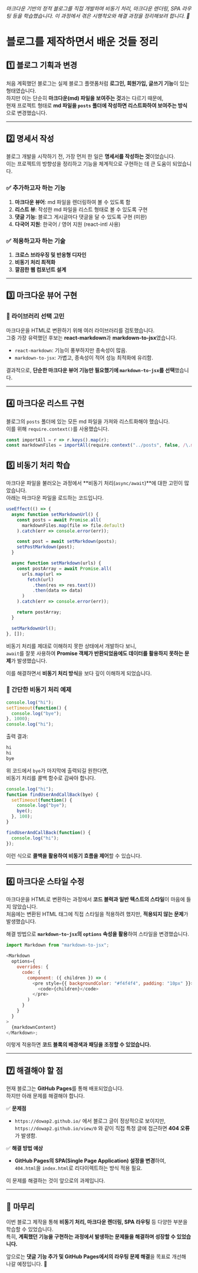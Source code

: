###### 마크다운 기반의 정적 블로그를 직접 개발하며 비동기 처리, 마크다운 렌더링, SPA 라우팅 등을 학습했습니다. 이 과정에서 겪은 시행착오와 해결 과정을 정리해보려 합니다. 🚀

# 블로그를 제작하면서 배운 것들 정리

## 1️⃣ 블로그 기획과 변경

처음 계획했던 블로그는 실제 블로그 플랫폼처럼 **로그인, 회원가입, 글쓰기 기능**이 있는 형태였습니다.  
하지만 이는 단순히 **마크다운(md) 파일을 보여주는 것**과는 다르기 때문에,  
현재 프로젝트 형태로 **md 파일을 `posts` 폴더에 작성하면 리스트화하여 보여주는 방식**으로 변경했습니다.

---

## 2️⃣ 명세서 작성

블로그 개발을 시작하기 전, 가장 먼저 한 일은 **명세서를 작성하는 것**이었습니다.  
이는 프로젝트의 방향성을 정리하고 기능을 체계적으로 구현하는 데 큰 도움이 되었습니다.

### ✅ 추가하고자 하는 기능

1. **마크다운 뷰어**: md 파일을 렌더링하여 볼 수 있도록 함
2. **리스트 뷰**: 작성한 md 파일을 리스트 형태로 볼 수 있도록 구현
3. **댓글 기능**: 블로그 게시글마다 댓글을 달 수 있도록 구현 (미완)
4. **다국어 지원**: 한국어 / 영어 지원 (react-intl 사용)

### ✅ 적용하고자 하는 기술

1. **크로스 브라우징 및 반응형 디자인**
2. **비동기 처리 최적화**
3. **깔끔한 웹 컴포넌트 설계**

---

## 3️⃣ 마크다운 뷰어 구현

### 🔹 라이브러리 선택 고민

마크다운을 HTML로 변환하기 위해 여러 라이브러리를 검토했습니다.  
그중 가장 유력했던 후보는 **react-markdown**과 **markdown-to-jsx**였습니다.

- `react-markdown`: 기능이 풍부하지만 종속성이 많음.
- `markdown-to-jsx`: 가볍고, 종속성이 적어 성능 최적화에 유리함.

결과적으로, **단순한 마크다운 뷰어 기능만 필요했기에 `markdown-to-jsx`를 선택**했습니다.

---

## 4️⃣ 마크다운 리스트 구현

블로그의 `posts` 폴더에 있는 모든 md 파일을 가져와 리스트화해야 했습니다.  
이를 위해 `require.context()`를 사용했습니다.

```js
const importAll = r => r.keys().map(r);
const markdownFiles = importAll(require.context("../posts", false, /\.md$/));
```

## 5️⃣ 비동기 처리 학습

마크다운 파일을 불러오는 과정에서 **비동기 처리(`async/await`)**에 대한 고민이 많았습니다.  
아래는 마크다운 파일을 로드하는 코드입니다.

```js
useEffect(() => {
  async function setMarkdownUrl() {
    const posts = await Promise.all(
      markdownFiles.map(file => file.default)
    ).catch(err => console.error(err));

    const post = await setMarkdown(posts);
    setPostMarkdown(post);
  }

  async function setMarkdown(urls) {
    const postArray = await Promise.all(
      urls.map(url =>
        fetch(url)
          .then(res => res.text())
          .then(data => data)
      )
    ).catch(err => console.error(err));

    return postArray;
  }

  setMarkdownUrl();
}, []);
```

비동기 처리를 제대로 이해하지 못한 상태에서 개발하다 보니,  
`await`를 잘못 사용하여 **Promise 객체가 반환되었음에도 데이터를 활용하지 못하는 문제**가 발생했습니다.

이를 해결하면서 **비동기 처리 방식**을 보다 깊이 이해하게 되었습니다.

### 🔹 간단한 비동기 처리 예제

```js
console.log("hi");
setTimeout(function() {
  console.log("bye");
}, 1000);
console.log("hi");
```

출력 결과:

```bash
hi
hi
bye
```

위 코드에서 `bye`가 마지막에 출력되길 원한다면,  
비동기 처리를 콜백 함수로 감싸야 합니다.

```js
console.log("hi");
function findUserAndCallBack(bye) {
  setTimeout(function() {
    console.log("bye");
    bye();
  }, 100);
}

findUserAndCallBack(function() {
  console.log("hi");
});
```

이런 식으로 **콜백을 활용하여 비동기 흐름을 제어**할 수 있습니다.

---

## 6️⃣ 마크다운 스타일 수정

마크다운을 HTML로 변환하는 과정에서 **코드 블럭과 일반 텍스트의 스타일**이 마음에 들지 않았습니다.  
처음에는 변환된 HTML 태그에 직접 스타일을 적용하려 했지만, **적용되지 않는 문제**가 발생했습니다.

해결 방법으로 **`markdown-to-jsx`의 `options` 속성을 활용**하여 스타일을 변경했습니다.

```js
import Markdown from "markdown-to-jsx";

<Markdown
  options={
    overrides: {
      code: {
        component: ({ children }) => (
          <pre style={{ backgroundColor: "#f4f4f4", padding: "10px" }}>
            <code>{children}</code>
          </pre>
        )
      }
    }
  }
>
  {markdownContent}
</Markdown>;
```

이렇게 적용하면 **코드 블록의 배경색과 패딩을 조정할 수 있었습니다.**

---

## 7️⃣ 해결해야 할 점

현재 블로그는 **GitHub Pages**를 통해 배포되었습니다.  
하지만 아래 문제를 해결해야 합니다.

✅ **문제점**

- `https://dowap2.github.io/` 에서 블로그 글이 정상적으로 보이지만,  
  `https://dowap2.github.io/view/0` 와 같이 직접 특정 글에 접근하면 **404 오류**가 발생함.

✅ **해결 방법 예상**

- **GitHub Pages의 SPA(Single Page Application) 설정을 변경**하여,  
  `404.html`을 `index.html`로 리다이렉트하는 방식 적용 필요.

이 문제를 해결하는 것이 앞으로의 과제입니다.

---

## 🎯 마무리

이번 블로그 제작을 통해 **비동기 처리, 마크다운 렌더링, SPA 라우팅** 등 다양한 부분을 학습할 수 있었습니다.  
특히, **계획했던 기능을 구현하는 과정에서 발생하는 문제들을 해결하며 성장할 수 있었습니다.**

앞으로는 **댓글 기능 추가 및 GitHub Pages에서의 라우팅 문제 해결**을 목표로 개선해 나갈 예정입니다. 🚀
